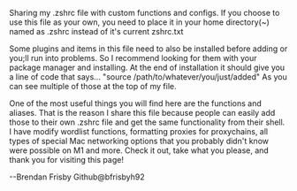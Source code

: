 Sharing my .zshrc file with custom functions and configs. 
If you choose to use this file as your own, you need to 
place it in your home directory(~) named as .zshrc instead 
of it's current zshrc.txt

Some plugins and items in this file need to also be 
installed before adding or you;ll run into problems. So I 
recommend looking for them with your package manager and 
installing. At the end of installation it should give you a 
line of code that says...
 "source /path/to/whatever/you/just/added" 
 As you can see multiple of those at the top of my file.

One of the most useful things you will find here are the 
functions and aliases. That is the reason I share this file 
because people can easily add those to their own .zshrc 
file and get the same functionality from their shell. I 
have modify wordlist functions, formatting proxies for 
proxychains, all types of special Mac networking options 
that you probably didn't know were possible on M1 and more. 
Check it out, take what you please, and thank you for 
visiting this page!

--Brendan Frisby
Github@bfrisbyh92
